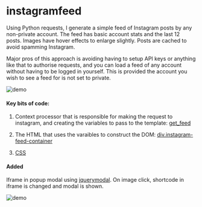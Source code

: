 # instagramfeed

Using Python requests, I generate a simple feed of Instagram posts by any non-private account. The feed has basic account stats and the last 12 posts. Images have hover effects to enlarge slightly. Posts are cached to avoid spamming Instagram.

Major pros of this approach is avoiding having to setup API keys or anything like that to authorise requests, and you can load a feed of any account without having to be logged in yourself. This is provided the account you wish to see a feed for is not set to private.

![demo](https://github.com/bradster45/instagramfeed/blob/master/public/static/images/demo.JPG)

#### Key bits of code:

1) Context processor that is responsible for making the request to instagram, and creating the variables to pass to the template: [get_feed](https://github.com/bradster45/instagramfeed/blob/master/public/context_processors.py)

2) The HTML that uses the varaibles to construct the DOM: [div.instagram-feed-container](https://github.com/bradster45/instagramfeed/blob/master/public/templates/public/index.html)

3) [CSS](https://github.com/bradster45/instagramfeed/blob/master/public/static/css/instagram_feed.css)


#### Added

Iframe in popup modal using [jquerymodal](https://jquerymodal.com/). On image click, shortcode in iframe is changed and modal is shown.

![demo](https://github.com/bradster45/instagramfeed/blob/master/public/static/images/modal.JPG)
